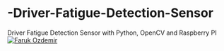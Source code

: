 # -Driver-Fatigue-Detection-Sensor
 Driver Fatigue Detection Sensor with Python, OpenCV and Raspberry PI
[![Faruk Ozdemir](https://user-images.githubusercontent.com/74821442/184610615-eedeb202-5150-49d9-9bd1-d43bbdbe7012.png)](https://www.linkedin.com/in/fozdemir16/)
